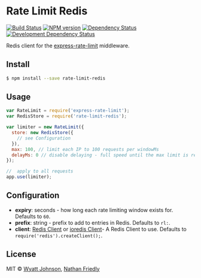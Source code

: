 # Rate Limit Redis

[![Build Status](https://secure.travis-ci.org/wyattjoh/rate-limit-redis.png?branch=master)](http://travis-ci.org/wyattjoh/rate-limit-redis)
[![NPM version](http://badge.fury.io/js/rate-limit-redis.png)](https://npmjs.org/package/rate-limit-redis "View this project on NPM")
[![Dependency Status](https://david-dm.org/wyattjoh/rate-limit-redis.png?theme=shields.io)](https://david-dm.org/wyattjoh/rate-limit-redis)
[![Development Dependency Status](https://david-dm.org/wyattjoh/rate-limit-redis/dev-status.png?theme=shields.io)](https://david-dm.org/wyattjoh/rate-limit-redis#info=devDependencies)

Redis client for the [express-rate-limit](https://github.com/nfriedly/express-rate-limit) middleware.

## Install

```sh
$ npm install --save rate-limit-redis
```

## Usage

```js
var RateLimit = require('express-rate-limit');
var RedisStore = require('rate-limit-redis');

var limiter = new RateLimit({
  store: new RedisStore({
    // see Configuration
  }),
  max: 100, // limit each IP to 100 requests per windowMs
  delayMs: 0 // disable delaying - full speed until the max limit is reached
});

//  apply to all requests
app.use(limiter);
```

## Configuration

* **expiry**: seconds - how long each rate limiting window exists for. Defaults to `60`.
* **prefix**: string - prefix to add to entries in Redis. Defaults to `rl:`.
* **client**: [Redis Client](https://github.com/NodeRedis/node_redis) or [ioredis Client](https://github.com/luin/ioredis)- A Redis Client to use. Defaults to `require('redis').createClient();`.

## License

MIT © [Wyatt Johnson](https://wyattjoh.ca/), [Nathan Friedly](http://nfriedly.com/)
